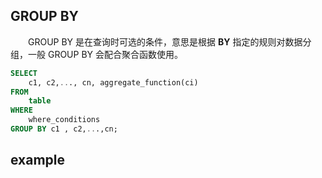 ## GROUP BY
　　GROUP BY 是在查询时可选的条件，意思是根据 **BY** 指定的规则对数据分组，一般 GROUP BY 会配合聚合函数使用。
```sql
SELECT 
    c1, c2,..., cn, aggregate_function(ci)
FROM
    table
WHERE
    where_conditions
GROUP BY c1 , c2,...,cn;
```
## example

